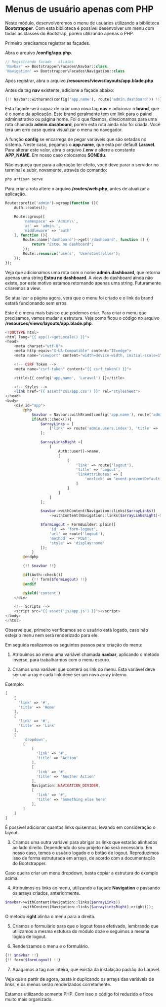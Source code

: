# Menus de usuário apenas com PHP

Neste módulo, desenvolveremos o menu de usuários utilizando a biblioteca **Bootstrapper**. Com esta biblioteca é possível desenvolver um menu com todas as classes do Bootstrap, porém utilizando apenas o PHP.

Primeiro precisamos registrar as façades.

Abra o arquivo **/config/app.php**.

```php
// Registrando facade - aliases
'Navbar' => Bootstrapper\Facades\Navbar::class,
'Navigation' => Bootstrapper\Facades\Navigation::class
```

Após registrar, abra o arquivo **/resources/views/layouts/app.blade.php**.

Antes da tag **nav** existente, adicione a façade abaixo:

```php
{!! Navbar::withBrand(config('app.name'), route('admin.dashboard')) !!}
```

Esta façade será capaz de criar uma nova tag **nav** e adicionar o **brand**, que é o nome da aplicação. Este brand geralmente tem um link para o painel administrativo ou página home. Foi o que fizemos, direcionamos para uma rota chamada **admin.dashboard**, porém esta rota ainda não foi criada. Você terá um erro caso queira visualizar o menu no navegador.

A função **config** se encarrega de pegar variáveis que são setadas no sistema. Neste caso, pegamos o **app.name**, que está por default **Laravel**. Para alterar este valor, abra o arquivo **/.env** e altere a constante **APP_NAME**. Em nosso caso colocamos **SONEdu**.

Não esqueça que para a alteração ter efeito, você deve parar o servidor no terminal e subir, novamente, através do comando:

```sh
php artisan serve
```

Para criar a rota altere o arquivo **/routes/web.php**, antes de atualizar a aplicação.

```php
Route::prefix('admin')->group(function (){
    Auth::routes();

    Route::group([
        'namespace' => 'Admin\\',
        'as' => 'admin.',
        'middleware' => 'auth'
    ], function (){
        Route::name('dashboard')->get('/dashboard', function () {
            return "Estou no dashboard";
        });
        Route::resource('users', 'UsersController');
    });
});
```

Veja que adicionamos uma rota com o nome **admin.dashboard**, que retorna apenas uma string **Estou no dashboard**. A view do dashboard ainda não existe, por este motivo estamos retornando apenas uma string. Futuramente criaremos a view.

Se atualizar a página agora, verá que o menu foi criado e o link da brand estará funcionando sem erros.

Este é o menu mais básico que podemos criar. Para criar o menu que precisamos, vamos mudar a estrutura. Veja como ficou o código no arquivo **/resources/views/layouts/app.blade.php**.

```php
<!DOCTYPE html>
<html lang="{{ app()->getLocale() }}">
<head>
    <meta charset="utf-8">
    <meta http-equiv="X-UA-Compatible" content="IE=edge">
    <meta name="viewport" content="width=device-width, initial-scale=1">

    <!-- CSRF Token -->
    <meta name="csrf-token" content="{{ csrf_token() }}">

    <title>{{ config('app.name', 'Laravel') }}</title>

    <!-- Styles -->
    <link href="{{ asset('css/app.css') }}" rel="stylesheet">
</head>
<body>
    <div id="app">
        @php
            $navbar = Navbar::withBrand(config('app.name'), route('admin.dashboard'))->inverse();
            if(Auth::check()){                
                $arrayLinks = [
                    ['link' => route('admin.users.index'), 'title' => 'Usuários']
                ];

                $arrayLinksRight =[
                    [
                        Auth::user()->name,
                        [
                            [
                                'link' => route('logout'),
                                'title' => 'Logout',
                                'linkAttributes' => [
                                    'onclick' => "event.preventDefault();document.getElementById(\"form-logout\").submit();"
                                ]
                            ]
                        ]
                    ]
                ];

                $navbar->withContent(Navigation::links($arrayLinks))
                    ->withContent(Navigation::links($arrayLinksRight)->right());

                $formLogout = FormBuilder::plain([
                    'id' => 'form-logout',
                    'url' => route('logout'),
                    'method' => 'POST',
                    'style' => 'display:none'
                ]);
            }
        @endphp

        {!! $navbar !!}

        @if(Auth::check())
            {!! form($formLogout) !!}
        @endif

        @yield('content')
    </div>

    <!-- Scripts -->
    <script src="{{ asset('js/app.js') }}"></script>
</body>
</html>
```

Observe que, primeiro verificamos se o usuário está logado, caso não esteja o menu nem será renderizado para ele.

Em seguida realizamos os seguintes passos para criação do menu:

1. Atribuímos ao menu uma variável chamada **navbar**, aplicando o método inverse, para trabalharmos com o menu escuro.

2. Criamos uma variável que conterá os link do menu. Esta variável deve ser um array e cada link deve ser um novo array interno.
	
Exemplo:

```php
[
	[
	  'link' => '#',
	  'title' => 'Home'
	],
	[
	  'link' => '#',
	  'title' => 'Link'
	],
	[
		'dropdown',
		[
			[
			  'link' => '#',
			  'title' => 'Action'
			],
			[
			  'link' => '#',
			  'title' => 'Another Action'
			],
			Navigation::NAVIGATION_DIVIDER,
			[
			  'link' => '#',
			  'title' => 'Something else here'
			],
		]
	]
]
```

É possível adicionar quantos links quisermos, levando em consideração o layout.

3. Criamos uma outra variável para abrigar os links que estarão alinhados ao lado direito. Dependendo do seu projeto não será necessário. Em nosso caso, temos o usuário logado e o botão de logout. Reproduzimos isso de forma estruturada em arrays, de acordo com a documentação do Bootstrapper.

Caso queira criar um menu dropdown, basta copiar a estrutura do exemplo acima.

4. Atribuímos os links ao menu, utilizando a façade **Navigation** e passando os arrays criados, anteriormente.

```php
$navbar->withContent(Navigation::links($arrayLinks))
       ->withContent(Navigation::links($arrayLinksRight)->right());
```

O método **right** alinha o menu para a direita.

5. Criamos o formulário para que o logout fosse efetivado, lembrando que utilizamos a mesma estutura do módulo doze e seguimos a mesma lógica de logout.

6. Renderizamos o menu e o formulário.

```php
{!! $navbar !!}
{!! form($formLogout) !!}
```

7. Apagamos a tag nav inteira, que existia da instalação padrão do Laravel.

Veja que a partir de agora, basta ir duplicando os arrays das variáveis de links, e os menus serão renderizados corretamente.

Estamos utilizando somente PHP. Com isso o código foi reduzido e ficou muito mais organizado.